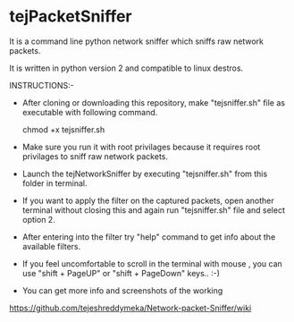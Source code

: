 # tejPacketSniffer
It is a command line python network sniffer which sniffs raw network packets. 

It is written in python version 2 and compatible to linux destros.


INSTRUCTIONS:-
  * After cloning or downloading this repository, make "tejsniffer.sh" file as executable with following command.
  
      chmod +x tejsniffer.sh
  * Make sure you run it with root privilages because it requires root privilages to sniff raw network packets.


* Launch the tejNetworkSniffer by executing "tejsniffer.sh" from this folder in  terminal.

* If you want to apply the filter on the captured packets, open another terminal without closing this and again run "tejsniffer.sh" file and select option 2. 

* After entering into the filter try "help" command to get info about the available filters.

* If you feel uncomfortable to scroll in the terminal with mouse , you can use "shift + PageUP" or "shift + PageDown" keys.. :-)

* You can get more info and screenshots of the working

https://github.com/tejeshreddymeka/Network-packet-Sniffer/wiki
